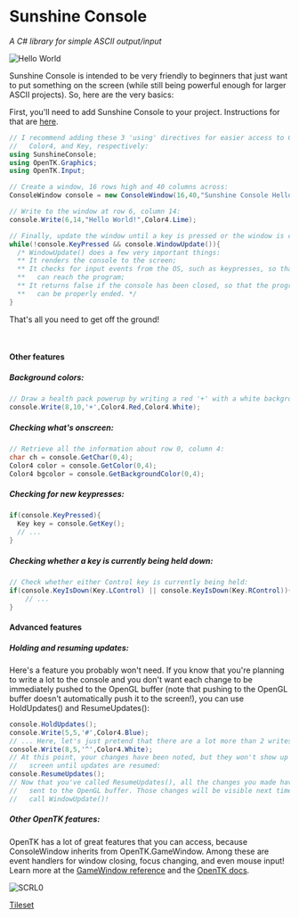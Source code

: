 # Sunshine Console
*A C# library for simple ASCII output/input*

![Hello World](https://raw.githubusercontent.com/derrickcreamer/SunshineConsole/gh-pages/images/sunshinehelloworld.png?raw=true)

Sunshine Console is intended to be very friendly to beginners that just want to put something on the screen (while still being powerful enough for larger ASCII projects). So, here are the very basics:

First, you'll need to add Sunshine Console to your project. Instructions for that are [here](http://derrickcreamer.github.io/SunshineConsole/).
```c#
// I recommend adding these 3 'using' directives for easier access to ConsoleWindow,
//   Color4, and Key, respectively:
using SunshineConsole;
using OpenTK.Graphics;
using OpenTK.Input;

// Create a window, 16 rows high and 40 columns across:
ConsoleWindow console = new ConsoleWindow(16,40,"Sunshine Console Hello World");

// Write to the window at row 6, column 14:
console.Write(6,14,"Hello World!",Color4.Lime);

// Finally, update the window until a key is pressed or the window is closed:
while(!console.KeyPressed && console.WindowUpdate()){
  /* WindowUpdate() does a few very important things:
  ** It renders the console to the screen;
  ** It checks for input events from the OS, such as keypresses, so that they
  **   can reach the program;
  ** It returns false if the console has been closed, so that the program
  **   can be properly ended. */
}
```

That's all you need to get off the ground!

&nbsp;

#### Other features

##### Background colors:
```c#
// Draw a health pack powerup by writing a red '+' with a white background.
console.Write(8,10,'+',Color4.Red,Color4.White);
```

##### Checking what's onscreen:
```c#
// Retrieve all the information about row 0, column 4:
char ch = console.GetChar(0,4);
Color4 color = console.GetColor(0,4);
Color4 bgcolor = console.GetBackgroundColor(0,4);
```

##### Checking for new keypresses:
```c#
if(console.KeyPressed){
  Key key = console.GetKey();
  // ...
}
```
##### Checking whether a key is currently being held down:
```c#
// Check whether either Control key is currently being held:
if(console.KeyIsDown(Key.LControl) || console.KeyIsDown(Key.RControl)){
	// ...
}
```

#### Advanced features
##### Holding and resuming updates:
Here's a feature you probably won't need. If you know that you're planning to write a lot to the console and you don't want each change to be immediately pushed to the OpenGL buffer (note that pushing to the OpenGL buffer doesn't automatically push it to the screen!), you can use HoldUpdates() and ResumeUpdates():
```c#
console.HoldUpdates();
console.Write(5,5,'#',Color4.Blue);
// ... Here, let's just pretend that there are a lot more than 2 writes.
console.Write(8,5,'^',Color4.White);
// At this point, your changes have been noted, but they won't show up on the
//   screen until updates are resumed:
console.ResumeUpdates();
// Now that you've called ResumeUpdates(), all the changes you made have been
//   sent to the OpenGL buffer. Those changes will be visible next time you
//   call WindowUpdate()!
```

##### Other OpenTK features:
OpenTK has a lot of great features that you can access, because ConsoleWindow inherits from OpenTK.GameWindow. Among these are event handlers for window closing, focus changing, and even mouse input! Learn more at the [GameWindow reference](http://www.opentk.com/files/doc/class_open_t_k_1_1_game_window.html) and the [OpenTK docs](http://www.opentk.com/doc).

![SCRL0](https://raw.githubusercontent.com/derrickcreamer/SunshineConsole/gh-pages/images/sunshineroguelike.png?raw=true)

[Tileset](http://dwarffortresswiki.org/index.php/File:Cheepicus_12x12.png)
